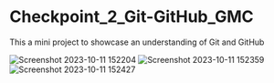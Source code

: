 # Checkpoint_2_Git-GitHub_GMC
This a mini project to showcase an understanding of Git and GitHub

![Screenshot 2023-10-11 152204](https://github.com/Haytham-Hesham/Checkpoint_2_Git-GitHub_GMC/assets/147337171/9d55ab1d-b28d-4c8a-ab74-9d6c1d3cd494)
![Screenshot 2023-10-11 152359](https://github.com/Haytham-Hesham/Checkpoint_2_Git-GitHub_GMC/assets/147337171/96e12f6d-6c37-4ec8-a9ff-0a92041a049d)
![Screenshot 2023-10-11 152427](https://github.com/Haytham-Hesham/Checkpoint_2_Git-GitHub_GMC/assets/147337171/51e872d3-0d1c-4cd9-b141-55c8293edff3)

